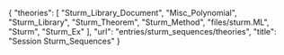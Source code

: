 {
    "theories": [
        "Sturm_Library_Document",
        "Misc_Polynomial",
        "Sturm_Library",
        "Sturm_Theorem",
        "Sturm_Method",
        "files/sturm.ML",
        "Sturm",
        "Sturm_Ex"
    ],
    "url": "entries/sturm_sequences/theories",
    "title": "Session Sturm_Sequences"
}